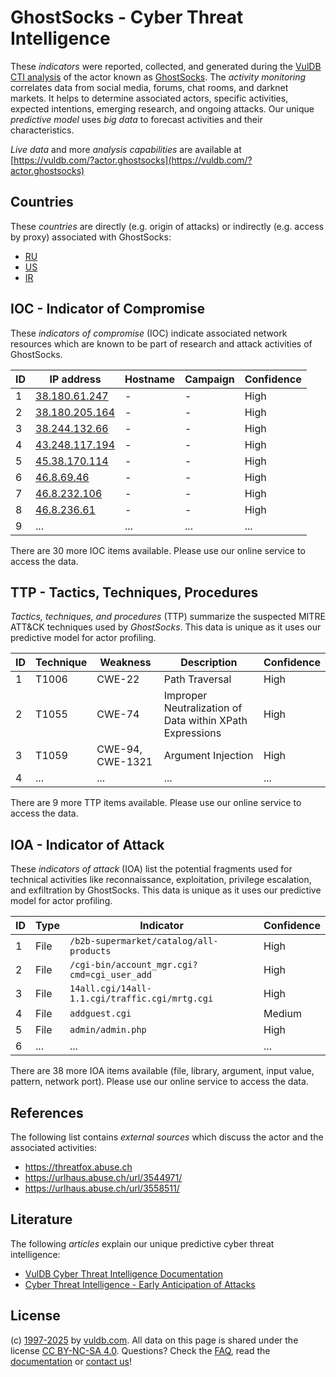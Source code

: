 # GhostSocks - Cyber Threat Intelligence

These _indicators_ were reported, collected, and generated during the [VulDB CTI analysis](https://vuldb.com/?kb.cti) of the actor known as [GhostSocks](https://vuldb.com/?actor.ghostsocks). The _activity monitoring_ correlates data from social media, forums, chat rooms, and darknet markets. It helps to determine associated actors, specific activities, expected intentions, emerging research, and ongoing attacks. Our unique _predictive model_ uses _big data_ to forecast activities and their characteristics.

_Live data_ and more _analysis capabilities_ are available at [https://vuldb.com/?actor.ghostsocks](https://vuldb.com/?actor.ghostsocks)

## Countries

These _countries_ are directly (e.g. origin of attacks) or indirectly (e.g. access by proxy) associated with GhostSocks:

* [RU](https://vuldb.com/?country.ru)
* [US](https://vuldb.com/?country.us)
* [IR](https://vuldb.com/?country.ir)

## IOC - Indicator of Compromise

These _indicators of compromise_ (IOC) indicate associated network resources which are known to be part of research and attack activities of GhostSocks.

ID | IP address | Hostname | Campaign | Confidence
-- | ---------- | -------- | -------- | ----------
1 | [38.180.61.247](https://vuldb.com/?ip.38.180.61.247) | - | - | High
2 | [38.180.205.164](https://vuldb.com/?ip.38.180.205.164) | - | - | High
3 | [38.244.132.66](https://vuldb.com/?ip.38.244.132.66) | - | - | High
4 | [43.248.117.194](https://vuldb.com/?ip.43.248.117.194) | - | - | High
5 | [45.38.170.114](https://vuldb.com/?ip.45.38.170.114) | - | - | High
6 | [46.8.69.46](https://vuldb.com/?ip.46.8.69.46) | - | - | High
7 | [46.8.232.106](https://vuldb.com/?ip.46.8.232.106) | - | - | High
8 | [46.8.236.61](https://vuldb.com/?ip.46.8.236.61) | - | - | High
9 | ... | ... | ... | ...

There are 30 more IOC items available. Please use our online service to access the data.

## TTP - Tactics, Techniques, Procedures

_Tactics, techniques, and procedures_ (TTP) summarize the suspected MITRE ATT&CK techniques used by _GhostSocks_. This data is unique as it uses our predictive model for actor profiling.

ID | Technique | Weakness | Description | Confidence
-- | --------- | -------- | ----------- | ----------
1 | T1006 | CWE-22 | Path Traversal | High
2 | T1055 | CWE-74 | Improper Neutralization of Data within XPath Expressions | High
3 | T1059 | CWE-94, CWE-1321 | Argument Injection | High
4 | ... | ... | ... | ...

There are 9 more TTP items available. Please use our online service to access the data.

## IOA - Indicator of Attack

These _indicators of attack_ (IOA) list the potential fragments used for technical activities like reconnaissance, exploitation, privilege escalation, and exfiltration by GhostSocks. This data is unique as it uses our predictive model for actor profiling.

ID | Type | Indicator | Confidence
-- | ---- | --------- | ----------
1 | File | `/b2b-supermarket/catalog/all-products` | High
2 | File | `/cgi-bin/account_mgr.cgi?cmd=cgi_user_add` | High
3 | File | `14all.cgi/14all-1.1.cgi/traffic.cgi/mrtg.cgi` | High
4 | File | `addguest.cgi` | Medium
5 | File | `admin/admin.php` | High
6 | ... | ... | ...

There are 38 more IOA items available (file, library, argument, input value, pattern, network port). Please use our online service to access the data.

## References

The following list contains _external sources_ which discuss the actor and the associated activities:

* https://threatfox.abuse.ch
* https://urlhaus.abuse.ch/url/3544971/
* https://urlhaus.abuse.ch/url/3558511/

## Literature

The following _articles_ explain our unique predictive cyber threat intelligence:

* [VulDB Cyber Threat Intelligence Documentation](https://vuldb.com/?kb.cti)
* [Cyber Threat Intelligence - Early Anticipation of Attacks](https://www.scip.ch/en/?labs.20201022)

## License

(c) [1997-2025](https://vuldb.com/?kb.changelog) by [vuldb.com](https://vuldb.com/?kb.about). All data on this page is shared under the license [CC BY-NC-SA 4.0](https://creativecommons.org/licenses/by-nc-sa/4.0/). Questions? Check the [FAQ](https://vuldb.com/?kb.faq), read the [documentation](https://vuldb.com/?kb) or [contact us](https://vuldb.com/?contact)!
